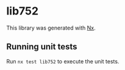 # lib752

This library was generated with [Nx](https://nx.dev).

## Running unit tests

Run `nx test lib752` to execute the unit tests.
